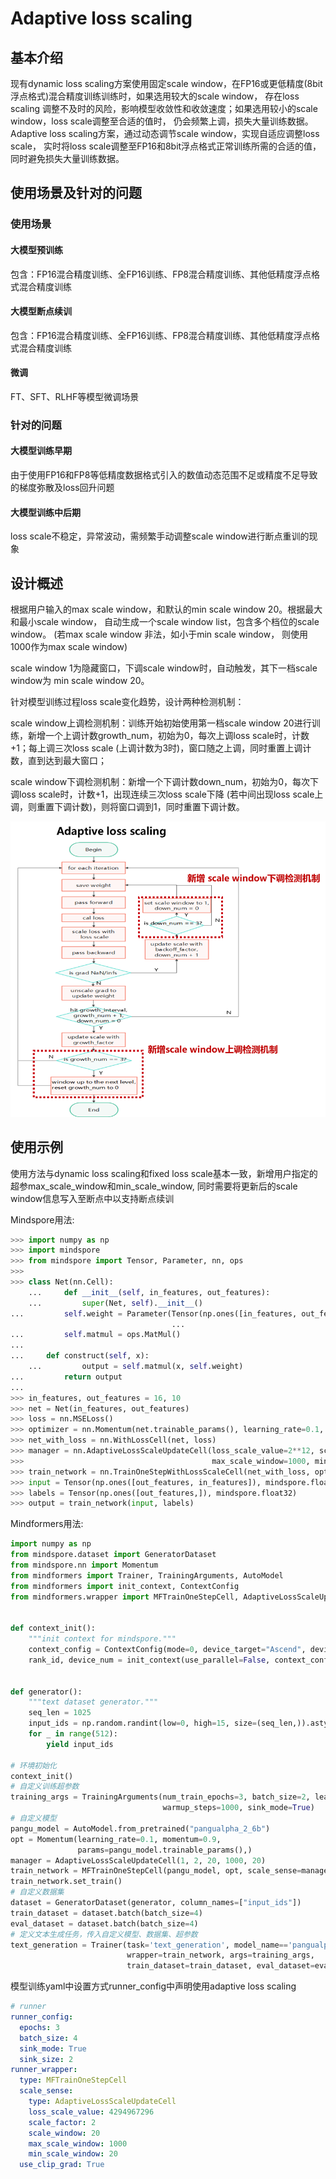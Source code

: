 # Adaptive loss scaling

## 基本介绍

现有dynamic loss scaling方案使用固定scale window，在FP16或更低精度(8bit浮点格式)混合精度训练训练时，如果选用较大的scale window，
存在loss scaling 调整不及时的风险，影响模型收敛性和收敛速度；如果选用较小的scale window，loss scale调整至合适的值时，
仍会频繁上调，损失大量训练数据。 Adaptive loss scaling方案，通过动态调节scale window，实现自适应调整loss scale，
实时将loss scale调整至FP16和8bit浮点格式正常训练所需的合适的值，同时避免损失大量训练数据。

## 使用场景及针对的问题

### 使用场景

#### 大模型预训练

包含：FP16混合精度训练、全FP16训练、FP8混合精度训练、其他低精度浮点格式混合精度训练

#### 大模型断点续训

包含：FP16混合精度训练、全FP16训练、FP8混合精度训练、其他低精度浮点格式混合精度训练

#### 微调

FT、SFT、RLHF等模型微调场景

### 针对的问题

#### 大模型训练早期

由于使用FP16和FP8等低精度数据格式引入的数值动态范围不足或精度不足导致的梯度弥散及loss回升问题

#### 大模型训练中后期

loss scale不稳定，异常波动，需频繁手动调整scale window进行断点重训的现象

## 设计概述

根据用户输入的max scale window，和默认的min scale window 20。根据最大和最小scale window， 自动生成一个scale window list，包含多个档位的scale window。
(若max scale window 非法，如小于min scale window， 则使用1000作为max scale window)

scale window 1为隐藏窗口，下调scale window时，自动触发，其下一档scale window为 min scale window 20。

针对模型训练过程loss scale变化趋势，设计两种检测机制：

scale window上调检测机制：训练开始初始使用第一档scale window 20进行训练，新增一个上调计数growth_num，初始为0，每次上调loss scale时，计数+1；每上调三次loss scale (上调计数为3时)，窗口随之上调，同时重置上调计数，直到达到最大窗口；

scale window下调检测机制：新增一个下调计数down_num，初始为0，每次下调loss scale时，计数+1，出现连续三次loss scale下降 (若中间出现loss scale上调，则重置下调计数)，则将窗口调到1，同时重置下调计数。

![Adaptive_loss_scale_process](assets/Adaptive_loss_scale/Adaptive_loss_scale_process.png)

## 使用示例

使用方法与dynamic loss scaling和fixed loss scale基本一致，新增用户指定的超参max_scale_window和min_scale_window, 同时需要将更新后的scale window信息写入至断点中以支持断点续训

Mindspore用法:

```python
>>> import numpy as np
>>> import mindspore
>>> from mindspore import Tensor, Parameter, nn, ops
>>>
>>> class Net(nn.Cell):
    ...     def __init__(self, in_features, out_features):
    ...         super(Net, self).__init__()
...         self.weight = Parameter(Tensor(np.ones([in_features, out_features]).astype(np.float32)),
                                    ...                                 name='weight')
...         self.matmul = ops.MatMul()
...
...     def construct(self, x):
    ...         output = self.matmul(x, self.weight)
...         return output
...
>>> in_features, out_features = 16, 10
>>> net = Net(in_features, out_features)
>>> loss = nn.MSELoss()
>>> optimizer = nn.Momentum(net.trainable_params(), learning_rate=0.1, momentum=0.9)
>>> net_with_loss = nn.WithLossCell(net, loss)
>>> manager = nn.AdaptiveLossScaleUpdateCell(loss_scale_value=2**12, scale_factor=2, scale_window=20,
>>>                                          max_scale_window=1000, min_scale_window=20)
>>> train_network = nn.TrainOneStepWithLossScaleCell(net_with_loss, optimizer, scale_sense=manager)
>>> input = Tensor(np.ones([out_features, in_features]), mindspore.float32)
>>> labels = Tensor(np.ones([out_features,]), mindspore.float32)
>>> output = train_network(input, labels)
```

Mindformers用法:

```python
import numpy as np
from mindspore.dataset import GeneratorDataset
from mindspore.nn import Momentum
from mindformers import Trainer, TrainingArguments, AutoModel
from mindformers import init_context, ContextConfig
from mindformers.wrapper import MFTrainOneStepCell, AdaptiveLossScaleUpdateCell


def context_init():
    """init context for mindspore."""
    context_config = ContextConfig(mode=0, device_target="Ascend", device_id=0)
    rank_id, device_num = init_context(use_parallel=False, context_config=context_config)


def generator():
    """text dataset generator."""
    seq_len = 1025
    input_ids = np.random.randint(low=0, high=15, size=(seq_len,)).astype(np.int32)
    for _ in range(512):
        yield input_ids

# 环境初始化
context_init()
# 自定义训练超参数
training_args = TrainingArguments(num_train_epochs=3, batch_size=2, learning_rate=0.001,
                                  warmup_steps=1000, sink_mode=True)
# 自定义模型
pangu_model = AutoModel.from_pretrained("pangualpha_2_6b")
opt = Momentum(learning_rate=0.1, momentum=0.9,
               params=pangu_model.trainable_params(),)
manager = AdaptiveLossScaleUpdateCell(1, 2, 20, 1000, 20)
train_network = MFTrainOneStepCell(pangu_model, opt, scale_sense=manager)
train_network.set_train()
# 自定义数据集
dataset = GeneratorDataset(generator, column_names=["input_ids"])
train_dataset = dataset.batch(batch_size=4)
eval_dataset = dataset.batch(batch_size=4)
# 定义文本生成任务，传入自定义模型、数据集、超参数
text_generation = Trainer(task='text_generation', model_name=='pangualpha_2_6b',
                          wrapper=train_network, args=training_args,
                          train_dataset=train_dataset, eval_dataset=eval_dataset)
```

模型训练yaml中设置方式runner_config中声明使用adaptive loss scaling

```yaml
# runner
runner_config:
  epochs: 3
  batch_size: 4
  sink_mode: True
  sink_size: 2
runner_wrapper:
  type: MFTrainOneStepCell
  scale_sense:
    type: AdaptiveLossScaleUpdateCell
    loss_scale_value: 4294967296
    scale_factor: 2
    scale_window: 20
    max_scale_window: 1000
    min_scale_window: 20
  use_clip_grad: True
```
